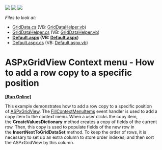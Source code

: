 <!-- default badges list -->
![](https://img.shields.io/endpoint?url=https://codecentral.devexpress.com/api/v1/VersionRange/134059448/17.2.3%2B)
[![](https://img.shields.io/badge/Open_in_DevExpress_Support_Center-FF7200?style=flat-square&logo=DevExpress&logoColor=white)](https://supportcenter.devexpress.com/ticket/details/T574459)
[![](https://img.shields.io/badge/📖_How_to_use_DevExpress_Examples-e9f6fc?style=flat-square)](https://docs.devexpress.com/GeneralInformation/403183)
<!-- default badges end -->
<!-- default file list -->
*Files to look at*:

* [GridData.cs](./CS/App_Code/GridData.cs) (VB: [GridDataHelper.vb](./VB/App_Code/GridDataHelper.vb))
* [GridDataHelper.cs](./CS/App_Code/GridDataHelper.cs) (VB: [GridDataHelper.vb](./VB/App_Code/GridDataHelper.vb))
* **[Default.aspx](./CS/Default.aspx) (VB: [Default.aspx](./VB/Default.aspx))**
* [Default.aspx.cs](./CS/Default.aspx.cs) (VB: [Default.aspx.vb](./VB/Default.aspx.vb))
<!-- default file list end -->
# ASPxGridView Context menu - How to add a row copy to a specific position
<!-- run online -->
**[[Run Online]](https://codecentral.devexpress.com/t574459/)**
<!-- run online end -->


<p>This example demonstrates how to add a row copy to a specific position of <a href="https://documentation.devexpress.com/AspNet/DevExpress.Web.ASPxGridView.class">ASPxGridView</a>. The <a href="https://documentation.devexpress.com/AspNet/DevExpress.Web.ASPxGridViewFillContextMenuItemsEventHandler.delegate">FillContextMenuItems</a> event handler is used to add a copy item to the context menu. When a user clicks the copy item, the <strong>CreateValuesDictionary</strong> method creates a copy of fields of the current row. Then, this copy is used to populate fields of the new row in the <strong>InsertNextToGridDataSet</strong> method. To keep the order of rows, it is necessary to set up an extra column to store order indexes; and then sort the ASPxGridView by this column.</p>

<br/>


